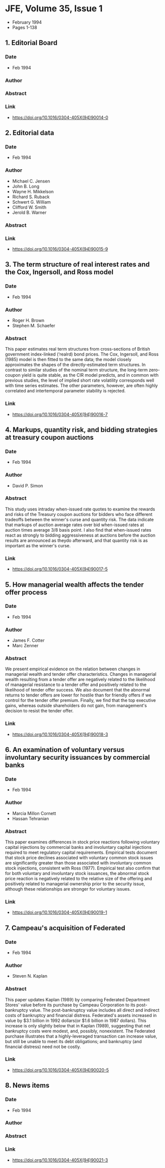 # JFE, Volume 35, Issue 1
- February 1994
- Pages 1-138

## 1. Editorial Board
### Date
- Feb 1994
### Author
### Abstract

### Link
- https://doi.org/10.1016/0304-405X(94)90014-0

## 2. Editorial data
### Date
- Feb 1994
### Author
- Michael C. Jensen
- John B. Long
- Wayne H. Mikkelson
- Richard S. Ruback
- Schwert G. William
- Clifford W. Smith
- Jerold B. Warner
### Abstract

### Link
- https://doi.org/10.1016/0304-405X(94)90015-9

## 3. The term structure of real interest rates and the Cox, Ingersoll, and Ross model
### Date
- Feb 1994
### Author
- Roger H. Brown
- Stephen M. Schaefer
### Abstract
This paper estimates real term structures from cross-sections of British government index-linked (‘realrd) bond prices. The Cox, Ingersoll, and Ross (1985) model is then fitted to the same data; the model closely approximates the shapes of the directly-estimated term structures. In contrast to similar studies of the nominal term structure, the long-term zero-coupon yield is quite stable, as the CIR model predicts, and in common with previous studies, the level of implied short rate volatility corresponds well with time series estimates. The other parameters, however, are often highly correlated and intertemporal parameter stability is rejected.
### Link
- https://doi.org/10.1016/0304-405X(94)90016-7

## 4. Markups, quantity risk, and bidding strategies at treasury coupon auctions
### Date
- Feb 1994
### Author
- David P. Simon
### Abstract
This study uses intraday when-issued rate quotes to examine the rewards and risks of the Treasury coupon auctions for bidders who face different tradeoffs between the winner's curse and quantity risk. The data indicate that markups of auction average rates over bid when-issued rates at auction times average 3/8 basis point. I also find that when-issued rates react as strongly to bidding aggressiveness at auctions before the auction results are announced as theydo afterward, and that quantity risk is as important as the winner's curse.
### Link
- https://doi.org/10.1016/0304-405X(94)90017-5

## 5. How managerial wealth affects the tender offer process
### Date
- Feb 1994
### Author
- James F. Cotter
- Marc Zenner
### Abstract
We present empirical evidence on the relation between changes in managerial wealth and tender offer characteristics. Changes in managerial wealth resulting from a tender offer are negatively related to the likelihood of managerial resistance to a tender offer and positively related to the likelihood of tender offer success. We also document that the abnormal returns to tender offers are lower for hostile than for friendly offers if we control for the tender offer premium. Finally, we find that the top executive gains, whereas outside shareholders do not gain, from management's decision to resist the tender offer.
### Link
- https://doi.org/10.1016/0304-405X(94)90018-3

## 6. An examination of voluntary versus involuntary security issuances by commercial banks
### Date
- Feb 1994
### Author
- Marcia Millon Cornett
- Hassan Tehranian
### Abstract
This paper examines differences in stock price reactions following voluntary capital injections by commercial banks and involuntary capital injections required to meet regulatory capital requirements. Empirical tests document that stock price declines associated with voluntary common stock issues are significantly greater than those associated with involuntary common stock injections, consistent with Ross (1977). Empirical test also confirm that for both voluntary and involuntary stock issuances, the abnormal stock price reaction is negatively related to the relative size of the offering and positively related to managerial ownership prior to the security issue, although these relationships are stronger for voluntary issues.
### Link
- https://doi.org/10.1016/0304-405X(94)90019-1

## 7. Campeau's acquisition of Federated
### Date
- Feb 1994
### Author
- Steven N. Kaplan
### Abstract
This paper updates Kaplan (1989) by comparing Federated Department Stores' value before its purchase by Campeau Corporation to its post-bankruptcy value. The post-bankruptcy value includes all direct and indirect costs of bankruptcy and financial distress. Federated's assets increased in value by $3.1 billion in 1992 dollars(or $1.6 billion in 1987 dollars). This increase is only slightly below that in Kaplan (1989), suggesting that net bankruptcy costs were modest, and, possibly, nonexistent. The Federated purchase illustrates that a highly-leveraged transaction can increase value, but still be unable to meet its debt obligations; and bankruptcy (and financial distress) need not be costly.
### Link
- https://doi.org/10.1016/0304-405X(94)90020-5

## 8. News items
### Date
- Feb 1994
### Author
### Abstract

### Link
- https://doi.org/10.1016/0304-405X(94)90021-3

